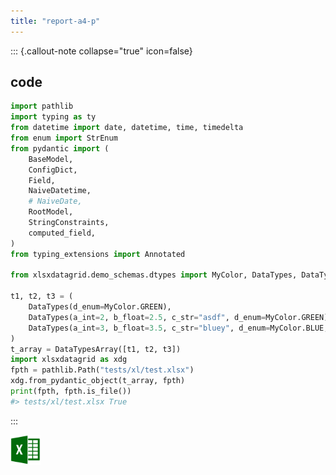 ```yaml
---
title: "report-a4-p"
---
```


::: {.callout-note collapse="true" icon=false}

## code

```py
import pathlib
import typing as ty
from datetime import date, datetime, time, timedelta
from enum import StrEnum
from pydantic import (
    BaseModel,
    ConfigDict,
    Field,
    NaiveDatetime,
    # NaiveDate,
    RootModel,
    StringConstraints,
    computed_field,
)
from typing_extensions import Annotated

from xlsxdatagrid.demo_schemas.dtypes import MyColor, DataTypes, DataTypesArray

t1, t2, t3 = (
    DataTypes(d_enum=MyColor.GREEN),
    DataTypes(a_int=2, b_float=2.5, c_str="asdf", d_enum=MyColor.GREEN),
    DataTypes(a_int=3, b_float=3.5, c_str="bluey", d_enum=MyColor.BLUE, e_bool=False),
)
t_array = DataTypesArray([t1, t2, t3])
import xlsxdatagrid as xdg
fpth = pathlib.Path("tests/xl/test.xlsx")
xdg.from_pydantic_object(t_array, fpth)
print(fpth, fpth.is_file())
#> tests/xl/test.xlsx True
```

:::

<a href="../xl/test.xlsx">
  <img src="../logos/Excel-icon.png" alt="Download Excel" width="48">
</a>